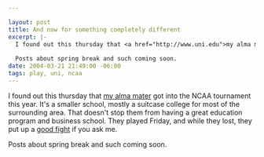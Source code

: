 ```yaml
--- 

layout: post
title: And now for something completely different
excerpt: |-
  I found out this thursday that <a href="http://www.uni.edu">my alma mater</a> got into the NCAA tournament this year.  It's a smaller school, mostly a suitcase college for most of the surrounding area.   That doesn't stop them from having a great education program and business school.  They played Friday, and while they lost, they put up a <a href="http://www.ncaasports.com/basketball/mens/gamecenter/recap/NCAAB_20040319_NIA@GATECH">good fight</a> if you ask me.
  
  Posts about spring break and such coming soon.
date: 2004-03-21 21:49:00 -06:00
tags: play, uni, ncaa
---
```

I found out this thursday that <a href="http://www.uni.edu">my alma mater</a> got into the NCAA tournament this year.  It's a smaller school, mostly a suitcase college for most of the surrounding area.   That doesn't stop them from having a great education program and business school.  They played Friday, and while they lost, they put up a <a href="http://www.ncaasports.com/basketball/mens/gamecenter/recap/NCAAB_20040319_NIA@GATECH">good fight</a> if you ask me.

Posts about spring break and such coming soon.
